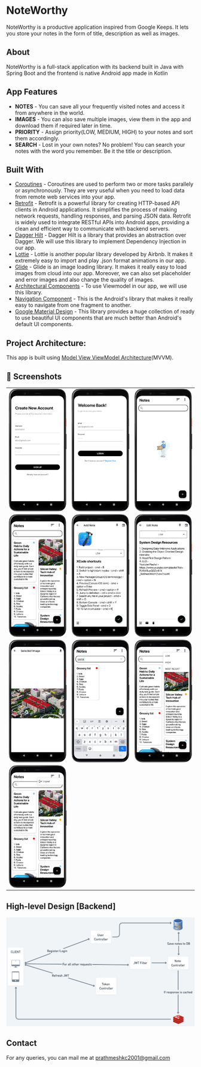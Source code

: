 
# NoteWorthy

NoteWorthy is a productive application inspired from Google Keeps. It lets you store your notes in the form of title, description as well as images.

## About

NoteWorthy is a full-stack application with its backend built in Java with Spring Boot and the frontend is native Android app made in Kotlin

## App Features

- **NOTES** - You can save all your frequently visited notes and access it from anywhere in the world.
- **IMAGES** - You can also save multiple images, view them in the app and download them if required later in time.
- **PRIORITY** - Assign priority(LOW, MEDIUM, HIGH) to your notes and sort them accordingly.
- **SEARCH** - Lost in your own notes? No problem! You can search your notes with the word you remember. Be it the title or description.

## Built With
* [Coroutines](https://developer.android.com/kotlin/coroutines) - Coroutines are used to perform two or more tasks parallely or asynchronously. They are very useful when you need to load data from remote web services into your app.
* [Retrofit](https://square.github.io/retrofit/) - Retrofit is a powerful library for creating HTTP-based API clients in Android applications. It simplifies the process of making network requests, handling responses, and parsing JSON data. Retrofit is widely used to integrate RESTful APIs into Android apps, providing a clean and efficient way to communicate with backend servers.
* [Dagger Hilt](https://developer.android.com/training/dependency-injection/hilt-android) - Dagger Hilt is a library that provides an abstraction over Dagger. We will use this library to implement Dependency Injection in our app.
* [Lottie](https://lottiefiles.com/) - Lottie is another popular library developed by Airbnb. It makes it extremely easy to import and play .json format animations in our app.
* [Glide](https://github.com/bumptech/glide) - Glide is an image loading library. It makes it really easy to load images from cloud into our app. Moreover, we can also set placeholder and error images and also change the quality of images.
* [Architectural Components](https://developer.android.com/topic/architecture) - To use Viewmodel in our app, we will use this library.
* [Navigation Component](https://developer.android.com/guide/navigation/navigation-getting-started) - This is the Android's library that makes it really easy to navigate from one fragment to another.
* [Google Material Design](https://material.io/develop/android) - This library provides a huge collection of ready to use beautiful UI components that are much better than Android's default UI components.

## Project Architecture:
This app is built using [Model View ViewModel Architecture](https://developer.android.com/jetpack/docs/guide#recommended-app-arch)(MVVM).

## 📸 Screenshots 

|   |   |   |
|---|---|---|
|![](graphics/screenshots/Register.png)| ![](graphics/screenshots/Login.png) | ![](graphics/screenshots/Empty.png)
|![](graphics/screenshots/MainScreen.png) | ![](graphics/screenshots/AddNote.png) |![](graphics/screenshots/EditNote.png) 
|![](graphics/screenshots/SelectedImageScreen.png)|![](graphics/screenshots/SearchText.png) | ![](graphics/screenshots/SortPopUp.png)
|![](graphics/screenshots/Logout.png)

## High-level Design [Backend]

![](graphics/screenshots/NoteWorthyBackend_HLD.png)

## Contact

For any queries, you can mail me at prathmeshkc2001@gmail.com


